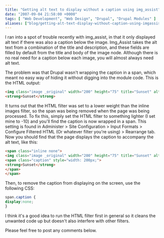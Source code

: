```yaml
---
title: "Getting alt text to display without a caption using img_assist"
date: "2007-09-04 21:58:00 +0000"
tags: [ "Web Development", "Web Design", "Drupal", "Drupal Modules" ]
aliases: ["blog/getting-alt-text-display-without-caption-using-imgassist"]
---
```

I ran into a spot of trouble recently with img_assist, in that it only displayed alt text if there was also a caption below the image. Img_Assist takes the alt text from a combination of the title and description, and these fields are filled by default from the title and body of the image node. Although there is no real need for a caption below each image, you will almost always need alt text.

The problem was that Drupal wasn't wrapping the caption in a span, which meant no easy way of hiding it without digging into the module code. This is the HTML output:

```html
<img class="image _original" width="200" height="75" title="Sunset" alt="Sunset" src="http://example.com/files/images/sunset.jpg"/>
<strong>Sunset</strong>
```

<!--more-->

It turns out that the HTML filter was set to a lower weight than the inline images filter, so the span was being removed when the page was being processed. To fix this, simply set the HTML filter to something lighter (I set mine to -10) and you'll find the caption is now wrapped in a span. This setting is found in Administer > Site Configuration > Input Formats > Configure Filtered HTML (Or whatever filter you're using) > Rearrange tab. Now you should find that the page displays the caption to accompany the alt text, like this:

```html
<span class="inline none">
<img class="image _original" width="200" height="75" title="Sunset" alt="Sunset"  src="http://example.com/files/images/sunset.jpg"/>
<span class="caption" style="width: 200px;">
<strong>Sunset</strong>
</span>
</span> 
```

Then, to remove the caption from displaying on the screen, use the following CSS:

```css
span.caption {
display:none;
}
```
I think it's a good idea to run the HTML filter first in general so it cleans the unwanted code up but doesn't also interfere with other filters.

Please feel free to post any comments below.